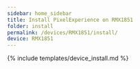 ```yaml
---
sidebar: home_sidebar
title: Install PixelExperience on RMX1851
folder: install
permalink: /devices/RMX1851/install/
device: RMX1851
---
```

{% include templates/device_install.md %}
